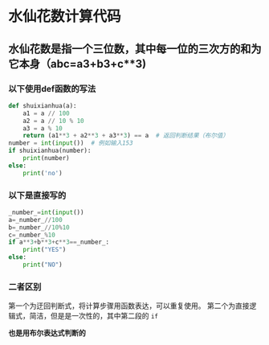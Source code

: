 # 水仙花数计算代码
## 水仙花数是指一个三位数，其中每一位的三次方的和为它本身（abc=a**3+b**3+c**3)
### 以下使用def函数的写法

```Python
def shuixianhua(a):
    a1 = a // 100
    a2 = a // 10 % 10
    a3 = a % 10
    return (a1**3 + a2**3 + a3**3) == a  # 返回判断结果（布尔值）
number = int(input())  # 例如输入153
if shuixianhua(number):
    print(number)
else:
    print('no')
```
### 以下是直接写的
```Python
_number_=int(input())
a=_number_//100
b=_number_//10%10
c=_number_%10
if a**3+b**3+c**3==_number_:
    print("YES")
else:
    print("NO")
```
### 二者区别
第一个为迂回判断式，将计算步骤用函数表达，可以重复使用。
第二个为直接逻辑式，简洁，但是是一次性的，其中第二段的 `if` 

**也是用布尔表达式判断的**